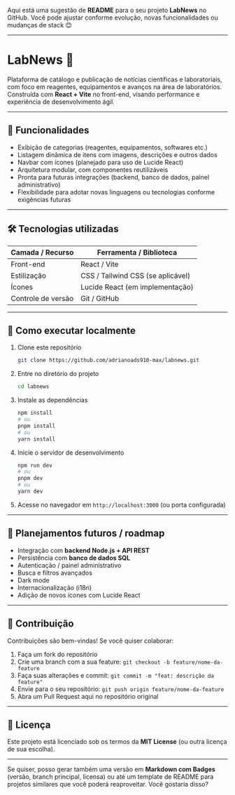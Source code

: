 Aqui está uma sugestão de **README** para o seu projeto **LabNews** no GitHub. Você pode ajustar conforme evolução, novas funcionalidades ou mudanças de stack 😊

---

# LabNews 🚀

Plataforma de catálogo e publicação de notícias científicas e laboratoriais, com foco em reagentes, equipamentos e avanços na área de laboratórios.
Construída com **React + Vite** no front-end, visando performance e experiência de desenvolvimento ágil.

---

## 🧩 Funcionalidades

* Exibição de categorias (reagentes, equipamentos, softwares etc.)
* Listagem dinâmica de itens com imagens, descrições e outros dados
* Navbar com ícones (planejado para uso de Lucide React)
* Arquitetura modular, com componentes reutilizáveis
* Pronta para futuras integrações (backend, banco de dados, painel administrativo)
* Flexibilidade para adotar novas linguagens ou tecnologias conforme exigências futuras

---

## 🛠️ Tecnologias utilizadas

| Camada / Recurso   | Ferramenta / Biblioteca           |
| ------------------ | --------------------------------- |
| Front-end          | React / Vite                      |
| Estilização        | CSS / Tailwind CSS (se aplicável) |
| Ícones             | Lucide React (em implementação)   |
| Controle de versão | Git / GitHub                      |

---

## 🔧 Como executar localmente

1. Clone este repositório

   ```bash
   git clone https://github.com/adrianoads910-max/labnews.git
   ```
2. Entre no diretório do projeto

   ```bash
   cd labnews
   ```
3. Instale as dependências

   ```bash
   npm install
   # ou
   pnpm install
   # ou
   yarn install
   ```
4. Inicie o servidor de desenvolvimento

   ```bash
   npm run dev
   # ou
   pnpm dev
   # ou
   yarn dev
   ```
5. Acesse no navegador em `http://localhost:3000` (ou porta configurada)

---

## 🌱 Planejamentos futuros / roadmap

* Integração com **backend Node.js + API REST**
* Persistência com **banco de dados SQL**
* Autenticação / painel administrativo
* Busca e filtros avançados
* Dark mode
* Internacionalização (i18n)
* Adição de novos ícones com Lucide React

---

## 🤝 Contribuição

Contribuições são bem-vindas! Se você quiser colaborar:

1. Faça um fork do repositório
2. Crie uma branch com a sua feature: `git checkout -b feature/nome-da-feature`
3. Faça suas alterações e commit: `git commit -m "feat: descrição da feature"`
4. Envie para o seu repositório: `git push origin feature/nome-da-feature`
5. Abra um Pull Request aqui no repositório original

---

## 📄 Licença

Este projeto está licenciado sob os termos da **MIT License** (ou outra licença de sua escolha).

---

Se quiser, posso gerar também uma versão em **Markdown com Badges** (versão, branch principal, licensa) ou até um template de README para projetos similares que você poderá reaproveitar. Você gostaria disso?
